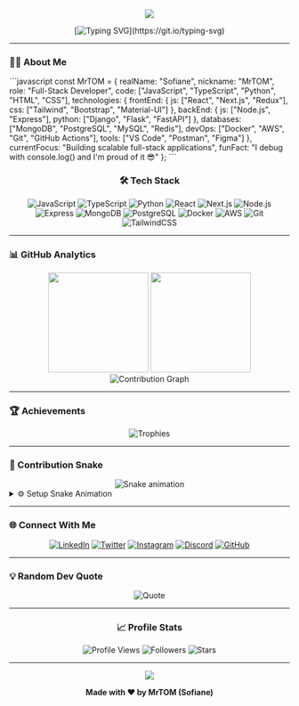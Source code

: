 <div align="center">

<img src="https://capsule-render.vercel.app/api?type=waving&color=gradient&customColorList=6,11,20&height=180&section=header&text=MrTOM&fontSize=90&fontAlignY=35&animation=fadeIn&fontColor=fff" />

[![Typing SVG](https://readme-typing-svg.herokuapp.com?font=Fira+Code&size=28&duration=3000&pause=1000&color=6366F1&center=true&vCenter=true&width=600&lines=MERN+Stack+Developer;Python+Enthusiast;Building+Amazing+Projects;Let's+Create+Something+Great!)](https://git.io/typing-svg)

</div>

---

### 👨‍💻 About Me

\`\`\`javascript
const MrTOM = {
    realName: "Sofiane",
    nickname: "MrTOM",
    role: "Full-Stack Developer",
    code: ["JavaScript", "TypeScript", "Python", "HTML", "CSS"],
    technologies: {
        frontEnd: {
            js: ["React", "Next.js", "Redux"],
            css: ["Tailwind", "Bootstrap", "Material-UI"]
        },
        backEnd: {
            js: ["Node.js", "Express"],
            python: ["Django", "Flask", "FastAPI"]
        },
        databases: ["MongoDB", "PostgreSQL", "MySQL", "Redis"],
        devOps: ["Docker", "AWS", "Git", "GitHub Actions"],
        tools: ["VS Code", "Postman", "Figma"]
    },
    currentFocus: "Building scalable full-stack applications",
    funFact: "I debug with console.log() and I'm proud of it 😎"
};
\`\`\`

<div align="center">

### 🛠️ Tech Stack

![JavaScript](https://img.shields.io/badge/-JavaScript-F7DF1E?style=flat-square&logo=javascript&logoColor=black)
![TypeScript](https://img.shields.io/badge/-TypeScript-3178C6?style=flat-square&logo=typescript&logoColor=white)
![Python](https://img.shields.io/badge/-Python-3776AB?style=flat-square&logo=python&logoColor=white)
![React](https://img.shields.io/badge/-React-61DAFB?style=flat-square&logo=react&logoColor=black)
![Next.js](https://img.shields.io/badge/-Next.js-000000?style=flat-square&logo=next.js&logoColor=white)
![Node.js](https://img.shields.io/badge/-Node.js-339933?style=flat-square&logo=node.js&logoColor=white)
![Express](https://img.shields.io/badge/-Express-000000?style=flat-square&logo=express&logoColor=white)
![MongoDB](https://img.shields.io/badge/-MongoDB-47A248?style=flat-square&logo=mongodb&logoColor=white)
![PostgreSQL](https://img.shields.io/badge/-PostgreSQL-4169E1?style=flat-square&logo=postgresql&logoColor=white)
![Docker](https://img.shields.io/badge/-Docker-2496ED?style=flat-square&logo=docker&logoColor=white)
![AWS](https://img.shields.io/badge/-AWS-232F3E?style=flat-square&logo=amazon-aws&logoColor=white)
![Git](https://img.shields.io/badge/-Git-F05032?style=flat-square&logo=git&logoColor=white)
![TailwindCSS](https://img.shields.io/badge/-Tailwind-06B6D4?style=flat-square&logo=tailwindcss&logoColor=white)

</div>

---

### 📊 GitHub Analytics

<div align="center">
  <img height="180em" src="https://github-readme-stats.vercel.app/api?username=ALLAMEALLAME2020&show_icons=true&theme=tokyonight&include_all_commits=true&count_private=true&hide_border=true&bg_color=0d1117&title_color=6366f1&icon_color=6366f1&text_color=c9d1d9&border_radius=8"/>
  <img height="180em" src="https://github-readme-stats.vercel.app/api/top-langs/?username=ALLAMEALLAME2020&layout=compact&langs_count=8&theme=tokyonight&hide_border=true&bg_color=0d1117&title_color=6366f1&text_color=c9d1d9&border_radius=8"/>
</div>

<div align="center">
  <img src="https://github-readme-activity-graph.vercel.app/graph?username=ALLAMEALLAME2020&custom_title=Contribution%20Graph&bg_color=0d1117&color=6366f1&line=6366f1&point=ffffff&area=true&hide_border=true&radius=8" alt="Contribution Graph"/>
</div>

---

### 🏆 Achievements

<div align="center">
  <img src="https://github-profile-trophy.vercel.app/?username=ALLAMEALLAME2020&theme=tokyonight&no-frame=true&no-bg=true&column=7&margin-w=10&margin-h=10" alt="Trophies"/>
</div>

---

### 🐍 Contribution Snake

<div align="center">
  <picture>
    <source media="(prefers-color-scheme: dark)" srcset="https://raw.githubusercontent.com/ALLAMEALLAME2020/ALLAMEALLAME2020/output/github-contribution-grid-snake-dark.svg">
    <source media="(prefers-color-scheme: light)" srcset="https://raw.githubusercontent.com/ALLAMEALLAME2020/ALLAMEALLAME2020/output/github-contribution-grid-snake.svg">
    <img alt="Snake animation" src="https://raw.githubusercontent.com/ALLAMEALLAME2020/ALLAMEALLAME2020/output/github-contribution-grid-snake.svg">
  </picture>
</div>

<details>
<summary>⚙️ Setup Snake Animation</summary>
<br>

Create `.github/workflows/snake.yml`:

\`\`\`yaml
name: Generate Snake

on:
  schedule:
    - cron: "0 */12 * * *"
  workflow_dispatch:

jobs:
  build:
    runs-on: ubuntu-latest
    steps:
      - uses: actions/checkout@v3
      - uses: Platane/snk@v3
        with:
          github_user_name: ALLAMEALLAME2020
          outputs: |
            dist/github-contribution-grid-snake.svg
            dist/github-contribution-grid-snake-dark.svg?palette=github-dark
      - uses: crazy-max/ghaction-github-pages@v3.1.0
        with:
          target_branch: output
          build_dir: dist
        env:
          GITHUB_TOKEN: ${{ secrets.GITHUB_TOKEN }}
\`\`\`

Enable Actions permissions in Settings → Actions → General

</details>

---

### 🌐 Connect With Me

<div align="center">

[![LinkedIn](https://img.shields.io/badge/LinkedIn-0A66C2?style=for-the-badge&logo=linkedin&logoColor=white)](https://linkedin.com/in/sofiane-allame)
[![Twitter](https://img.shields.io/badge/Twitter-1DA1F2?style=for-the-badge&logo=twitter&logoColor=white)](https://twitter.com/sofiane_allame)
[![Instagram](https://img.shields.io/badge/Instagram-E4405F?style=for-the-badge&logo=instagram&logoColor=white)](https://instagram.com/t0m.dev)
[![Discord](https://img.shields.io/badge/Discord-5865F2?style=for-the-badge&logo=discord&logoColor=white)](https://discord.com/users/t0m.dev)
[![GitHub](https://img.shields.io/badge/GitHub-181717?style=for-the-badge&logo=github&logoColor=white)](https://github.com/ALLAMEALLAME2020)

</div>

---

### 💡 Random Dev Quote

<div align="center">
  
![Quote](https://quotes-github-readme.vercel.app/api?type=horizontal&theme=tokyonight)

</div>

---

<div align="center">

### 📈 Profile Stats

![Profile Views](https://komarev.com/ghpvc/?username=ALLAMEALLAME2020&color=6366f1&style=flat-square&label=Profile+Views)
![Followers](https://img.shields.io/github/followers/ALLAMEALLAME2020?label=Followers&style=flat-square&color=6366f1)
![Stars](https://img.shields.io/github/stars/ALLAMEALLAME2020?label=Total+Stars&style=flat-square&color=6366f1)

</div>

---

<div align="center">

<img src="https://capsule-render.vercel.app/api?type=waving&color=gradient&customColorList=6,11,20&height=120&section=footer&text=Thanks%20for%20visiting!&fontSize=30&fontAlignY=75&animation=fadeIn&fontColor=fff" />

**Made with ❤️ by MrTOM (Sofiane)**

</div>
